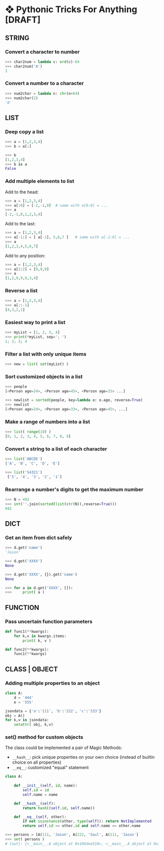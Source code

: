 # ❖ Pythonic Tricks For Anything [DRAFT]


## STRING

### Convert a character to number

```py
>>> char2num = lambda c: ord(c)-64
>>> char2num('A')
1
```

### Convert a number to a character

```py
>>> num2char = lambda n: chr(n+64)
>>> num2char(2)
'B'
```





## LIST

### Deep copy a list

```py
>>> a = [1,2,3,4]
>>> b = a[:]

>>> b
[1,2,3,4]
>>> b is a
False
```

### Add multiple elements to list

Add to the head:
```py
>>> a = [1,2,3,4]
>>> a[:0] = [-2,-1,0]  # same with a[0:0] = ...
>>> a
[-2,-1,0,1,2,3,4]
```

Add to the last:
```py
>>> a = [1,2,3,4]
>>> a[-1:] = [ a[-1], 5,6,7 ]   # same with a[-1:0] = ...
>>> a
[1,2,3,4,5,6,7]
```

Add to any position:
```py
>>> a = [1,2,3,4]
>>> a[2:2] = [9,9,9]
>>> a
[1,2,9,9,9,3,4]
```


### Reverse a list

```py
>>> a = [1,2,3,4]
>>> a[::-1]
[4,3,2,1]
```


### Easiest way to print a list

```py
>>> myList = [1, 2, 3, 4]
>>> print(*myList, sep='; ')
1; 2; 3; 4
```

### Filter a list with only unique items

```py
>>> new = list( set(myList) )
```

### Sort customized objects in a list

```py
>>> people
[<Person age=24>, <Person age=45>, <Person age=33> ...]

>>> newlist = sorted(people, key=lambda o: o.age, reverse=True)
>>> newlist
[<Person age=24>, <Person age=33>, <Person age=45>, ...]
```


### Make a range of numbers into a list

```py
>>> list( range(10) )
[0, 1, 2, 3, 4, 5, 6, 7, 8, 9]
```

### Convert a string to a list of each character

```py
>>> list('ABCDE')
['A', 'B', 'C', 'D', 'E']

>>> list('54321')
 ['5', '4', '3', '2', '1']
```

### Rearrange a number's digits to get the maximum number

```py
>>> N = 492
>>> int(''.join(sorted(list(str(N)),reverse=True)))
942
```


## DICT

### Get an item from dict safely

```py
>>> d.get('name')
'Jason'

>>> d.get('XXXX')
None

>>> d.get('XXXX', {}).get('name')
None

>>> for a in d.get('XXXX', []):
>>>     print( a )

```






## FUNCTION

### Pass uncertain function parameters

```py
def func1(**kwargs):
    for k,v in kwargs.items:
        print( k, v )

def func2(**kwargs):
    func1(**kwargs)
```





## CLASS | OBJECT


### Adding multiple properties to an object

```py
class A:
    d = '444'
    e = '555'

jsondata = {'a':'111', 'b':'222', 'c':'333'}
obj = A()
for k,v in jsondata:
    setattr( obj, k,v)
```


### set() method for custom objects

The class could be implemented a pair of Magic Methods:
- `__hash__`: pick unique properties on your own choice (instead of builtin choice on all properties)
- `__eq__`: customized "equal" statement

```py
class A:
 
    def __init__(self, id, name):
        self.id = id
        self.name = name

    def __hash__(self):
        return hash((self.id, self.name))

    def __eq__(self, other):
        if not isinstance(other, type(self)): return NotImplemented
        return self.id == other.id and self.name == other.name

>>> persons = [A(111, 'Jason', A(222, 'Saul', A(111, 'Jason']
>>> set( persons )
# [out]: {<__main__.A object at 0x106dee518>, <__main__.A object at 0x106dee4e0>}
```
